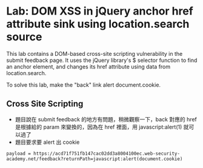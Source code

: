 # Lab: DOM XSS in jQuery anchor href attribute sink using location.search source

This lab contains a DOM-based cross-site scripting vulnerability in the submit feedback page. It uses the jQuery library's $ selector function to find an anchor element, and changes its href attribute using data from location.search.

To solve this lab, make the "back" link alert document.cookie.

## Cross Site Scripting
* 題目說在 submit feedback 的地方有問題，稍微觀察一下，back 對應的 href 是根據給的 param 來變換的，因為在 href 裡面，用 javascript:alert(1) 就可以過了
* 題目要求要 alert 出 cookie
```
payload = https://acd71f751fb147cac02dd3a8004100ec.web-security-academy.net/feedback?returnPath=javascript:alert(document.cookie)
```